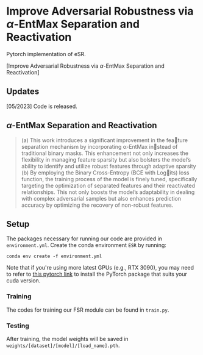 # Improve Adversarial Robustness via $\alpha$-EntMax Separation and Reactivation
Pytorch implementation of eSR.

[Improve Adversarial Robustness via $\alpha$-EntMax Separation and Reactivation]

## Updates
[05/2023] Code is released.

## $\alpha$-EntMax Separation and Reactivation
> (a) This work introduces a significant improvement in the feature separation mechanism by incorporating α-EntMax instead of traditional binary masks. This enhancement not only increases the flexibility in managing feature sparsity but also bolsters the model’s ability to identify and utilize robust features    through adaptive sparsity
>(b) By employing the Binary Cross-Entropy (BCE with Logits) loss function, the training process of the model is finely tuned, specifically targeting the optimization of separated features and their reactivated relationships. This not only boosts the model’s adaptability in dealing with complex adversarial samples but also enhances prediction accuracy by optimizing the recovery of non-robust features.


## Setup
The packages necessary for running our code are provided in `environment.yml`. Create the conda environment `ESR` by running:
```
conda env create -f environment.yml
```
Note that if you're using more latest GPUs (e.g., RTX 3090), you may need to refer to [this pytorch link](https://pytorch.org/get-started/locally/) to install the PyTorch package that suits your cuda version.

### Training
The codes for training our FSR module can be found in `train.py`. 


### Testing
After training, the model weights will be saved in `weights/[dataset]/[model]/[load_name].pth`. 

